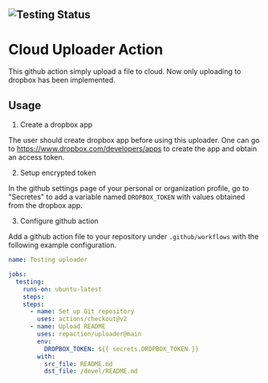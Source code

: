 ![Testing Status](https://github.com/repaction/uploader/workflows/Testing%20uploader/badge.svg)
---

# Cloud Uploader Action

This github action simply upload a file to cloud. Now only uploading
to dropbox has been implemented.

## Usage

1. Create a dropbox app

The user should create dropbox app before using this uploader. One can
go to <https://www.dropbox.com/developers/apps> to create the app and
obtain an access token.

2. Setup encrypted token

In the github settings page of your personal or organization profile,
go to "Secretes" to add a variable named `DROPBOX_TOKEN` with values
obtained from the dropbox app.

3. Configure github action

Add a github action file to your repository under `.github/workflows`
with the following example configuration.

``` yaml
name: Testing uploader

jobs:
  testing:
    runs-on: ubuntu-latest
    steps:
    steps:
      - name: Set up Git repository
        uses: actions/checkout@v2
      - name: Upload README
        uses: repaction/uploader@main
        env:
          DROPBOX_TOKEN: ${{ secrets.DROPBOX_TOKEN }}
        with:
          src_file: README.md
          dst_file: /devel/README.md
```
